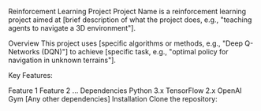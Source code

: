 Reinforcement Learning Project
Project Name is a reinforcement learning project aimed at [brief description of what the project does, e.g., "teaching agents to navigate a 3D environment"].


Overview
This project uses [specific algorithms or methods, e.g., "Deep Q-Networks (DQN)"] to achieve [specific task, e.g., "optimal policy for navigation in unknown terrains"].

Key Features:

Feature 1
Feature 2
...
Dependencies
Python 3.x
TensorFlow 2.x
OpenAI Gym
[Any other dependencies]
Installation
Clone the repository:
